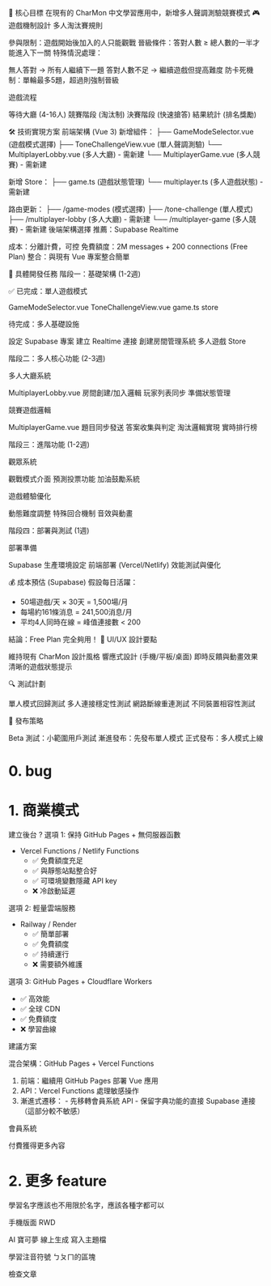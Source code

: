 🎯 核心目標
在現有的 CharMon 中文學習應用中，新增多人聲調測驗競賽模式
🎮 遊戲機制設計
多人淘汰賽規則

參與限制：遊戲開始後加入的人只能觀戰
晉級條件：答對人數 ≥ 總人數的一半才能進入下一關
特殊情況處理：

無人答對 → 所有人繼續下一題
答對人數不足 → 繼續遊戲但提高難度
防卡死機制：單輪最多5題，超過則強制晉級



遊戲流程

等待大廳 (4-16人)
競賽階段 (淘汰制)
決賽階段 (快速搶答)
結果統計 (排名獎勵)

🛠️ 技術實現方案
前端架構 (Vue 3)
新增組件：
├── GameModeSelector.vue (遊戲模式選擇)
├── ToneChallengeView.vue (單人聲調測驗)
└── MultiplayerLobby.vue (多人大廳) - 需新建
└── MultiplayerGame.vue (多人競賽) - 需新建

新增 Store：
├── game.ts (遊戲狀態管理)
└── multiplayer.ts (多人遊戲狀態) - 需新建

路由更新：
├── /game-modes (模式選擇)
├── /tone-challenge (單人模式)
├── /multiplayer-lobby (多人大廳) - 需新建
└── /multiplayer-game (多人競賽) - 需新建
後端架構選擇
推薦：Supabase Realtime

成本：分離計費，可控
免費額度：2M messages + 200 connections (Free Plan)
整合：與現有 Vue 專案整合簡單

📝 具體開發任務
階段一：基礎架構 (1-2週)

✅ 已完成：單人遊戲模式

GameModeSelector.vue
ToneChallengeView.vue
game.ts store


待完成：多人基礎設施

 設定 Supabase 專案
 建立 Realtime 連接
 創建房間管理系統
 多人遊戲 Store



階段二：多人核心功能 (2-3週)

多人大廳系統

 MultiplayerLobby.vue
 房間創建/加入邏輯
 玩家列表同步
 準備狀態管理


競賽遊戲邏輯

 MultiplayerGame.vue
 題目同步發送
 答案收集與判定
 淘汰邏輯實現
 實時排行榜



階段三：進階功能 (1-2週)

觀眾系統

 觀戰模式介面
 預測投票功能
 加油鼓勵系統


遊戲體驗優化

 動態難度調整
 特殊回合機制
 音效與動畫



階段四：部署與測試 (1週)

部署準備

 Supabase 生產環境設定
 前端部署 (Vercel/Netlify)
 效能測試與優化



💰 成本預估 (Supabase)
假設每日活躍：
- 50場遊戲/天 × 30天 = 1,500場/月
- 每場約161條消息 = 241,500消息/月
- 平均4人同時在線 = 峰值連接數 < 200

結論：Free Plan 完全夠用！
🎨 UI/UX 設計要點

維持現有 CharMon 設計風格
響應式設計 (手機/平板/桌面)
即時反饋與動畫效果
清晰的遊戲狀態提示

🔍 測試計劃

 單人模式回歸測試
 多人連接穩定性測試
 網路斷線重連測試
 不同裝置相容性測試

🚀 發布策略

Beta 測試：小範圍用戶測試
漸進發布：先發布單人模式
正式發布：多人模式上線

# 0. bug

# 1. 商業模式

建立後台 ?
  選項 1: 保持 GitHub Pages + 無伺服器函數
  - Vercel Functions / Netlify Functions
    - ✅ 免費額度充足
    - ✅ 與靜態站點整合好
    - ✅ 可環境變數隱藏 API key
    - ❌ 冷啟動延遲

  選項 2: 輕量雲端服務
  - Railway / Render
    - ✅ 簡單部署
    - ✅ 免費額度
    - ✅ 持續運行
    - ❌ 需要額外維護

  選項 3: GitHub Pages + Cloudflare Workers
  - ✅ 高效能
  - ✅ 全球 CDN
  - ✅ 免費額度
  - ❌ 學習曲線

  建議方案

  混合架構：GitHub Pages + Vercel Functions

  1. 前端：繼續用 GitHub Pages 部署 Vue 應用
  2. API：Vercel Functions 處理敏感操作
  3. 漸進式遷移：
    - 先移轉會員系統 API
    - 保留字典功能的直接 Supabase 連接（這部分較不敏感）

會員系統

付費獲得更多內容

# 2. 更多 feature

學習名字應該也不用限於名字，應該各種字都可以

手機版面 RWD

AI 寶可夢 線上生成 寫入主題檔

學習注音符號 ㄅㄆㄇ的區塊

檢查文章

